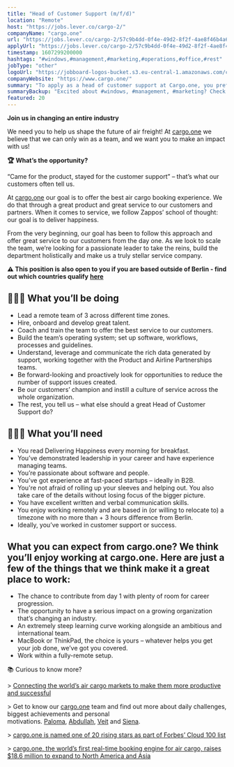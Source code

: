 ```yaml
---
title: "Head of Customer Support (m/f/d)"
location: "Remote"
host: "https://jobs.lever.co/cargo-2/"
companyName: "cargo.one"
url: "https://jobs.lever.co/cargo-2/57c9b4dd-0f4e-49d2-8f2f-4ae8f46b4a6a"
applyUrl: "https://jobs.lever.co/cargo-2/57c9b4dd-0f4e-49d2-8f2f-4ae8f46b4a6a/apply"
timestamp: 1607299200000
hashtags: "#windows,#management,#marketing,#operations,#office,#rest"
jobType: "other"
logoUrl: "https://jobboard-logos-bucket.s3.eu-central-1.amazonaws.com/cargo-one"
companyWebsite: "https://www.cargo.one/"
summary: "To apply as a head of customer support at Cargo.one, you preferably need to have some knowledge of: experience in: #windows, #management, #marketing."
summaryBackup: "Excited about #windows, #management, #marketing? Check out this job post!"
featured: 20
---
```


**Join us in changing an entire industry**

We need you to help us shape the future of air freight! At [cargo.one](http://cargo.one/) we believe that we can only win as a team, and we want you to make an impact with us!

**🏆** **What’s the opportunity?**

“Came for the product, stayed for the customer support” – that’s what our customers often tell us.

At [cargo.one](http://cargo.one) our goal is to offer the best air cargo booking experience. We do that through a great product and great service to our customers and partners. When it comes to service, we follow Zappos’ school of thought: our goal is to deliver happiness.

From the very beginning, our goal has been to follow this approach and offer great service to our customers from the day one. As we look to scale the team, we’re looking for a passionate leader to take the reins, build the department holistically and make us a truly stellar service company.

**⚠️ This position is also open to you if you are based outside of Berlin - find out which countries qualify** **[here](https://www.cargo.one/remote-working)** 

## 🕵🏼‍♀️ What you’ll be doing

*   Lead a remote team of 3 across different time zones.
*   Hire, onboard and develop great talent.
*   Coach and train the team to offer the best service to our customers.
*   Build the team’s operating system; set up software, workflows, processes and guidelines.
*   Understand, leverage and communicate the rich data generated by support, working together with the Product and Airline Partnerships teams.
*   Be forward-looking and proactively look for opportunities to reduce the number of support issues created.
*   Be our customers’ champion and instill a culture of service across the whole organization.
*   The rest, you tell us – what else should a great Head of Customer Support do?

## 🙋🏽‍♀️ What you’ll need

*   You read Delivering Happiness every morning for breakfast.
*   You’ve demonstrated leadership in your career and have experience managing teams.
*   You’re passionate about software and people.
*   You’ve got experience at fast-paced startups – ideally in B2B.
*   You're not afraid of rolling up your sleeves and helping out. You also take care of the details without losing focus of the bigger picture.
*   You have excellent written and verbal communication skills.
*   You enjoy working remotely and are based in (or willing to relocate to) a timezone with no more than + 3 hours difference from Berlin.
*   Ideally, you’ve worked in customer support or success.

## What you can expect from cargo.one? We think you’ll enjoy working at cargo.one. Here are just a few of the things that we think make it a great place to work:

*   The chance to contribute from day 1 with plenty of room for career progression.
*   The opportunity to have a serious impact on a growing organization that’s changing an industry.
*   An extremely steep learning curve working alongside an ambitious and international team.
*   MacBook or ThinkPad, the choice is yours – whatever helps you get your job done, we’ve got you covered.
*   Work within a fully-remote setup.

📚 Curious to know more?

\> [Connecting the world’s air cargo markets to make them more productive and successful](https://www.cargo.one/about-us)

\> Get to know our [cargo.one](http://cargo.one/) team and find out more about daily challenges, biggest achievements and personal motivations. [Paloma](https://www.cargo.one/one-on-one/paloma-diaz-horstmann), [Abdullah](https://www.cargo.one/one-on-one/abdullah-raid), [Veit](https://www.cargo.one/one-on-one/veit-dinges) and [Siena](https://www.cargo.one/one-on-one/siena-chan).

\> [cargo.one is named one of 20 rising stars as part of Forbes’ Cloud 100 list](https://www.cargo.one/press/forbescloud100-risingstars)

\> [cargo.one, the world’s first real-time booking engine for air cargo, raises $18.6 million to expand to North America and Asia](https://www.cargo.one/press/series-a-index-next47)
